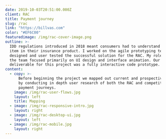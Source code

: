```yaml
---
date: 2019-10-03T20:51:00.000Z
client: RAC
title: Payment journey
slug: /rac
link: "https://billvas.com"
color: "#EF6C00"
featuredimage: /img/rac-cover-image.png
outline: >-
  IDD regulations introduced in 2018 meant consumers had to understand every
  item in their insurance product. I worked on the agile prototyping team that
  designed and user tested the successful solution for the RAC. My role within
  the team focused primarily on UI design and interface animation. Our
  deliverable for this project was a fully interactive code prototype.
content:
  - copy: >-
      Before beginning the project we mapped out current and prospective journeys
      by conducting in depth user research of both the RAC and competitor
      payment journeys.
    image: /img/rac-user-flows.jpg
    layout: left
    title: Mapping
  - image: /img/rac-responsive-intro.jpg
    layout: right
  - image: /img/rac-desktop-ui.jpg
    layout: left
  - image: /img/rac-mobile.jpg
    layout: right
---
```

